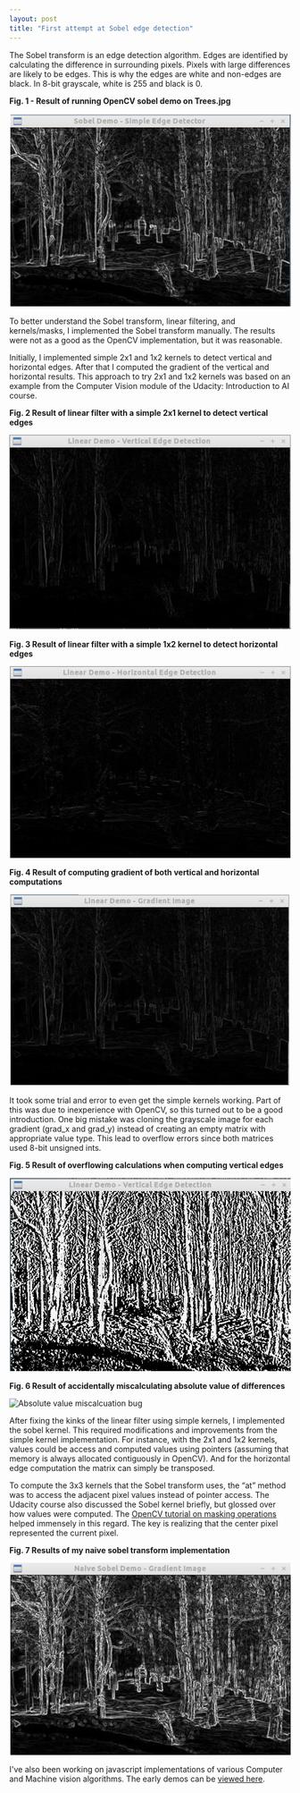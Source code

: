 ```yaml
---
layout: post
title: "First attempt at Sobel edge detection"
---
```


The Sobel transform is an edge detection algorithm. Edges are identified by calculating the difference in surrounding pixels. Pixels with large differences are likely to be edges. This is why the edges are white and non-edges are black. In 8-bit grayscale, white is 255 and black is 0.

**Fig. 1 - Result of running OpenCV sobel demo on Trees.jpg**

![OpenCV Sobel Demo](/images/sobel/opencv_sobel.png)

To better understand the Sobel transform, linear filtering, and kernels/masks, I implemented the Sobel transform manually. The results were not as a good as the OpenCV implementation, but it was reasonable.

Initially, I implemented simple 2x1 and 1x2 kernels to detect vertical and horizontal edges. After that I computed the gradient of the vertical and horizontal results. This approach to try 2x1 and 1x2 kernels was based on an example from the Computer Vision module of the Udacity: Introduction to AI course.


**Fig. 2 Result of linear filter with a simple 2x1 kernel to detect vertical edges**

![Linear kernel vertical](/images/sobel/linear_vertical.png)

**Fig. 3 Result of linear filter with a simple 1x2 kernel to detect horizontal edges**

![Linear kernel horizontal](/images/sobel/linear_horizontal.png)

**Fig. 4 Result of computing gradient of both vertical and horizontal computations**

![Linear kernel gradient](/images/sobel/linear_gradient.png)

It took some trial and error to even get the simple kernels working. Part of this was due to inexperience with OpenCV, so this turned out to be a good introduction. One big mistake was cloning the grayscale image for each gradient (grad_x and grad_y) instead of creating an empty matrix with appropriate value type. This lead to overflow errors since both matrices used 8-bit unsigned ints.

**Fig. 5 Result of overflowing calculations when computing vertical edges**

![Overflow calcuation bug](/images/sobel/uchar_overflow.png)

**Fig. 6 Result of accidentally miscalculating absolute value of differences**

![Absolute value miscalcuation bug](/images/sobel/abs_miscalculation.png)

After fixing the kinks of the linear filter using simple kernels, I implemented the sobel kernel. This required modifications and improvements from the simple kernel implementation. For instance, with the 2x1 and 1x2 kernels, values could be access and computed values using pointers (assuming that memory is always allocated contiguously in OpenCV). And for the horizontal edge computation the matrix can simply be transposed.

To compute the 3x3 kernels that the Sobel transform uses, the “at” method was  to access the adjacent pixel values instead of pointer access. The Udacity course also discussed the Sobel kernel briefly, but glossed over how values were computed. The [OpenCV tutorial on masking operations](http://docs.opencv.org/doc/tutorials/core/mat-mask-operations/mat-mask-operations.html) helped immensely in this regard. The key is realizing that the center pixel represented the current pixel.

**Fig. 7 Results of my naive sobel transform implementation**

![Naive Sobel Implementation](/images/sobel/naive_sobel.png)

I've also been working on javascript implementations of various Computer and Machine vision algorithms. The early demos can be [viewed here](/projects/cv/).